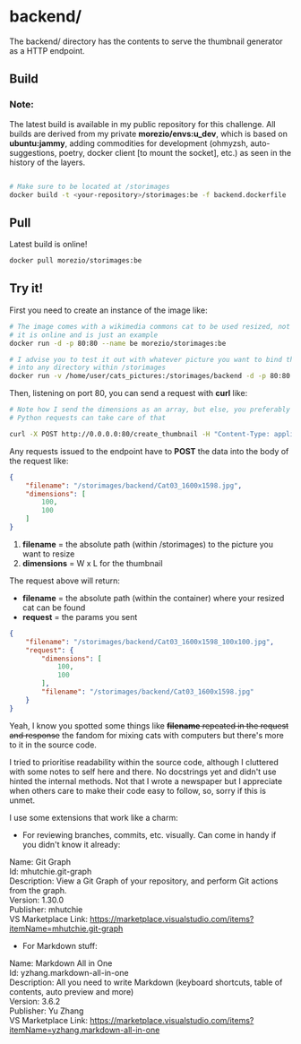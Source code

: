 # backend/
The backend/ directory has the contents to serve the thumbnail generator as a HTTP endpoint.

## Build
### Note: 
The latest build is available in my public repository for this challenge. All builds are derived from my private **morezio/envs:u_dev**, which is based on **ubuntu:jammy**, adding commodities for development (ohmyzsh, auto-suggestions, poetry, docker client [to mount the socket], etc.) as seen in the history of the layers.
```zsh

# Make sure to be located at /storimages 
docker build -t <your-repository>/storimages:be -f backend.dockerfile .
```
## Pull
Latest build is online!
```zsh
docker pull morezio/storimages:be
```
## Try it!
First you need to create an instance of the image like:
```zsh
# The image comes with a wikimedia commons cat to be used resized, not committed because
# it is online and is just an example 
docker run -d -p 80:80 --name be morezio/storimages:be

# I advise you to test it out with whatever picture you want to bind the directory on your machine
# into any directory within /storimages
docker run -v /home/user/cats_pictures:/storimages/backend -d -p 80:80 --name be morezio/storimages:be

```
Then, listening on port 80, you can send a request with **curl** like:
```zsh
# Note how I send the dimensions as an array, but else, you preferably should send a tuple
# Python requests can take care of that

curl -X POST http://0.0.0.0:80/create_thumbnail -H "Content-Type: application/json" -d '{"filename":"/storimages/backend/Cat03_1600x1598.jpg", "dimensions":[100,100]}'
```
Any requests issued to the endpoint have to **POST** the data into the body of the request like:
```json
{
    "filename": "/storimages/backend/Cat03_1600x1598.jpg",
    "dimensions": [
        100,
        100
    ]
}
```
1. **filename** = the absolute path (within /storimages) to the picture you want to resize
2. **dimensions** = W x L for the thumbnail

The request above will return:
- **filename** = the absolute path (within the container) where your resized cat can be found
- **request** = the params you sent
```json
{
    "filename": "/storimages/backend/Cat03_1600x1598_100x100.jpg",
    "request": {
        "dimensions": [
            100,
            100
        ],
        "filename": "/storimages/backend/Cat03_1600x1598.jpg"
    }
}
```
Yeah, I know you spotted some things like ~~**filename** repeated in the request and response~~ the fandom for mixing cats with computers but there's more to it in the source code.

I tried to prioritise readability within the source code, although I cluttered with some notes to self here and there. No docstrings yet and didn't use hinted the internal methods. Not that I wrote a newspaper but I appreciate when others care to make their code easy to follow, so, sorry if this is unmet.

I use some extensions that work like a charm:
- For reviewing branches, commits, etc. visually. Can come in handy if you didn't know it already:

Name: Git Graph
<br>
Id: mhutchie.git-graph
<br>
Description: View a Git Graph of your repository, and perform Git actions from the graph.
<br>
Version: 1.30.0
<br>
Publisher: mhutchie
<br>
VS Marketplace Link: https://marketplace.visualstudio.com/items?itemName=mhutchie.git-graph
<br>

- For Markdown stuff:

Name: Markdown All in One
<br>
Id: yzhang.markdown-all-in-one
<br>
Description: All you need to write Markdown (keyboard shortcuts, table of contents, auto preview and more)
<br>
Version: 3.6.2
<br>
Publisher: Yu Zhang
<br>
VS Marketplace Link: https://marketplace.visualstudio.com/items?itemName=yzhang.markdown-all-in-one
